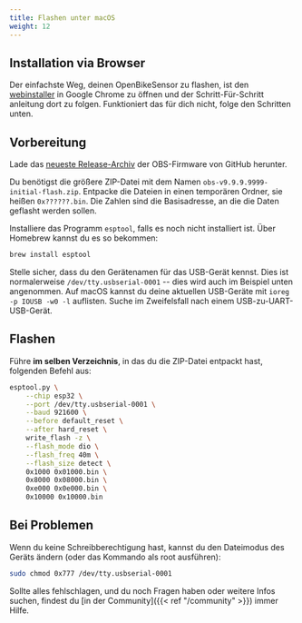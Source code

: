 ```yaml
---
title: Flashen unter macOS
weight: 12
---
```


## Installation via Browser
Der einfachste Weg, deinen OpenBikeSensor zu flashen, ist den [webinstaller](https://install.openbikesensor.org) in Google Chrome zu öffnen und der Schritt-Für-Schritt anleitung dort zu folgen. Funktioniert das für dich nicht, folge den Schritten unten.

## Vorbereitung

Lade das [neueste
Release-Archiv](https://github.com/openbikesensor/OpenBikeSensorFirmware/releases)
der OBS-Firmware von GitHub herunter.

Du benötigst die größere ZIP-Datei mit dem Namen
`obs-v9.9.9.9999-initial-flash.zip`. Entpacke die Dateien in einen temporären
Ordner, sie heißen `0x??????.bin`. Die Zahlen sind die Basisadresse, an die die
Daten geflasht werden sollen.

Installiere das Programm `esptool`, falls es noch nicht installiert ist. Über
Homebrew kannst du es so bekommen:

```bash
brew install esptool
```

Stelle sicher, dass du den Gerätenamen für das USB-Gerät kennst. Dies ist
normalerweise `/dev/tty.usbserial-0001` -- dies wird auch im Beispiel unten
angenommen. Auf macOS kannst du deine aktuellen USB-Geräte mit `ioreg -p IOUSB
-w0 -l` auflisten. Suche im Zweifelsfall nach einem USB-zu-UART-USB-Gerät.

## Flashen

Führe **im selben Verzeichnis**, in das du die ZIP-Datei entpackt hast, folgenden Befehl aus:

```bash
esptool.py \
    --chip esp32 \
    --port /dev/tty.usbserial-0001 \
    --baud 921600 \
    --before default_reset \
    --after hard_reset \
    write_flash -z \
    --flash_mode dio \
    --flash_freq 40m \
    --flash_size detect \
    0x1000 0x01000.bin \
    0x8000 0x08000.bin \
    0xe000 0x0e000.bin \
    0x10000 0x10000.bin
```


## Bei Problemen

Wenn du keine Schreibberechtigung hast, kannst du den Dateimodus des Geräts
ändern (oder das Kommando als root ausführen):

```bash
sudo chmod 0x777 /dev/tty.usbserial-0001
```

Sollte alles fehlschlagen, und du noch Fragen haben oder weitere Infos suchen, findest
du [in der Community]({{< ref "/community" >}}) immer Hilfe.
